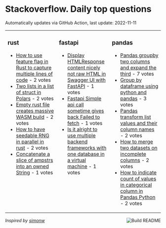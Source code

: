 # Stackoverflow. Daily top questions 

Automatically updates via GitHub Action, last update: <!-- date starts -->2022-11-11<!-- date ends -->


<table><tr><td valign="top" width="33%">

### rust
<!-- rust starts -->
* [How to use feature flag in Rust to capture multiple lines of code](https://stackoverflow.com/questions/74389576/how-to-use-feature-flag-in-rust-to-capture-multiple-lines-of-code) - 2 votes
* [Two lists in a list of struct in Polars](https://stackoverflow.com/questions/74394222/two-lists-in-a-list-of-struct-in-polars) - 2 votes
* [Empty rust file creates massive WASM build](https://stackoverflow.com/questions/74393242/empty-rust-file-creates-massive-wasm-build) - 2 votes
* [How to have seedable RNG in parallel in rust](https://stackoverflow.com/questions/74398788/how-to-have-seedable-rng-in-parallel-in-rust) - 2 votes
* [Concatenate a slice of ampstrs into an owned String](https://stackoverflow.com/questions/74383394/concatenate-a-slice-of-strs-into-an-owned-string) - 1 votes
<!-- rust ends -->
</td><td valign="top" width="34%">


### fastapi
<!-- fastapi starts -->
* [Display HTMLResponse content nicely not raw HTML in Swagger UI with FastAPI](https://stackoverflow.com/questions/74399181/display-htmlresponse-content-nicely-not-raw-html-in-swagger-ui-with-fastapi) - 1 votes
* [Fastapi Simple api call sometime gives back Failed to fetch](https://stackoverflow.com/questions/74402259/fastapi-simple-api-call-sometime-gives-back-failed-to-fetch) - 1 votes
* [Is it alright to use multiple backend frameworks with one database in a virtual machine](https://stackoverflow.com/questions/74392028/is-it-alright-to-use-multiple-backend-frameworks-with-one-database-in-a-virtual) - 1 votes
<!-- fastapi ends -->
</td><td valign="top" width="34%">


### pandas
<!-- pandas starts -->
* [Pandas groupby two columns and expand the third](https://stackoverflow.com/questions/74401537/pandas-groupby-two-columns-and-expand-the-third) - 7 votes
* [Group by dataframe using python and pandas](https://stackoverflow.com/questions/74385812/group-by-dataframe-using-python-and-pandas) - 3 votes
* [Pandas transform list values and their column names](https://stackoverflow.com/questions/74389607/pandas-transform-list-values-and-their-column-names) - 2 votes
* [How to merge two datasets on incomplete columns](https://stackoverflow.com/questions/74388723/how-to-merge-two-datasets-on-incomplete-columns) - 2 votes
* [How to indicate count of values in categorical column in Pandas Python](https://stackoverflow.com/questions/74403721/how-to-indicate-count-of-values-in-categorical-column-in-pandas-python) - 2 votes
<!-- pandas ends -->
</td></tr></table>

<a href="https://github.com/hp0404/hp0404/actions"><img src="https://github.com/hp0404/hp0404/workflows/Build%20README/badge.svg" align="right" alt="Build README"></a> <p>*Inspired by  [simonw](https://github.com/simonw/simonw)*</p>
